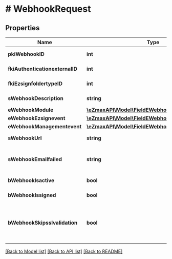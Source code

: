 # # WebhookRequest

## Properties

Name | Type | Description | Notes
------------ | ------------- | ------------- | -------------
**pkiWebhookID** | **int** | The unique ID of the Webhook | [optional]
**fkiAuthenticationexternalID** | **int** | The unique ID of the Authenticationexternal | [optional]
**fkiEzsignfoldertypeID** | **int** | The unique ID of the Ezsignfoldertype. | [optional]
**sWebhookDescription** | **string** | The description of the Webhook |
**eWebhookModule** | [**\eZmaxAPI\Model\FieldEWebhookModule**](FieldEWebhookModule.md) |  |
**eWebhookEzsignevent** | [**\eZmaxAPI\Model\FieldEWebhookEzsignevent**](FieldEWebhookEzsignevent.md) |  | [optional]
**eWebhookManagementevent** | [**\eZmaxAPI\Model\FieldEWebhookManagementevent**](FieldEWebhookManagementevent.md) |  | [optional]
**sWebhookUrl** | **string** | The URL of the Webhook callback |
**sWebhookEmailfailed** | **string** | The email that will receive the Webhook in case all attempts fail |
**bWebhookIsactive** | **bool** | Whether the Webhook is active or not |
**bWebhookIssigned** | **bool** | Whether the requests will be signed or not | [optional]
**bWebhookSkipsslvalidation** | **bool** | Wheter the server&#39;s SSL certificate should be validated or not. Not recommended to skip for production use |

[[Back to Model list]](../../README.md#models) [[Back to API list]](../../README.md#endpoints) [[Back to README]](../../README.md)
